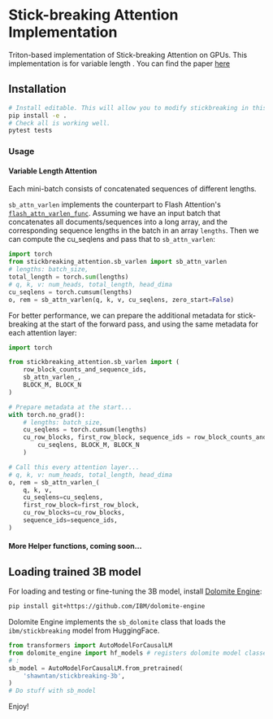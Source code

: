 # Stick-breaking Attention Implementation
Triton-based implementation of Stick-breaking Attention on GPUs.
This implementation is for variable length .
You can find the paper [here](https://arxiv.org/abs/2410.17980)

## Installation
```sh
# Install editable. This will allow you to modify stickbreaking in this directory.
pip install -e .
# Check all is working well.
pytest tests
```
### Usage
#### Variable Length Attention
Each mini-batch consists of concatenated sequences of different lengths.

`sb_attn_varlen` implements the counterpart to Flash Attention's 
[`flash_attn_varlen_func`](https://github.com/Dao-AILab/flash-attention/blob/main/flash_attn/flash_attn_interface.py#L1334).
Assuming we have an input batch that concatenates all documents/sequences into a long array, and the corresponding
sequence lengths in the batch in an array `lengths`. 
Then we can compute the cu_seqlens and pass that to `sb_attn_varlen`:
```python
import torch
from stickbreaking_attention.sb_varlen import sb_attn_varlen
# lengths: batch_size,
total_length = torch.sum(lengths)
# q, k, v: num_heads, total_length, head_dima
cu_seqlens = torch.cumsum(lengths) 
o, rem = sb_attn_varlen(q, k, v, cu_seqlens, zero_start=False)
```
For better performance, we can prepare the additional metadata for
stick-breaking at the start of the forward pass, and using the same
metadata for each attention layer:
```python
import torch

from stickbreaking_attention.sb_varlen import (
    row_block_counts_and_sequence_ids,
    sb_attn_varlen_,
    BLOCK_M, BLOCK_N
)

# Prepare metadata at the start...
with torch.no_grad():
    # lengths: batch_size,
    cu_seqlens = torch.cumsum(lengths) 
    cu_row_blocks, first_row_block, sequence_ids = row_block_counts_and_sequence_ids(
        cu_seqlens, BLOCK_M, BLOCK_N
    )

# Call this every attention layer...
# q, k, v: num_heads, total_length, head_dima
o, rem = sb_attn_varlen_(
    q, k, v,
    cu_seqlens=cu_seqlens,
    first_row_block=first_row_block,
    cu_row_blocks=cu_row_blocks,
    sequence_ids=sequence_ids,
)
```


#### More Helper functions, coming soon...



## Loading trained 3B model

For loading and testing or fine-tuning the 3B model, install [Dolomite Engine](https://github.com/IBM/dolomite-engine):
```sh
pip install git+https://github.com/IBM/dolomite-engine
```
Dolomite Engine implements the `sb_dolomite` class that loads the `ibm/stickbreaking` model from HuggingFace.
```python
from transformers import AutoModelForCausalLM
from dolomite_engine import hf_models # registers dolomite model classes with transformers
# :
sb_model = AutoModelForCausalLM.from_pretrained(
    'shawntan/stickbreaking-3b',
)
# Do stuff with sb_model
```


Enjoy!
